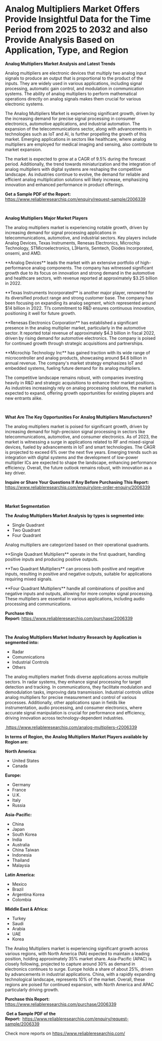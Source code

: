 <p><h1>Analog Multipliers Market Offers Provide Insightful Data for the Time Period from 2025 to 2032 and also Provide Analysis Based on Application, Type, and Region</h1></p><p><strong>Analog Multipliers Market Analysis and Latest Trends</strong></p>
<p><p>Analog multipliers are electronic devices that multiply two analog input signals to produce an output that is proportional to the product of the inputs. They are widely used in various applications, including signal processing, automatic gain control, and modulation in communication systems. The ability of analog multipliers to perform mathematical operations directly on analog signals makes them crucial for various electronic systems.</p><p>The Analog Multipliers Market is experiencing significant growth, driven by the increasing demand for precise signal processing in consumer electronics, automotive applications, and industrial automation. The expansion of the telecommunications sector, along with advancements in technologies such as IoT and AI, is further propelling the growth of this market. Emerging applications in sectors like healthcare, where analog multipliers are employed for medical imaging and sensing, also contribute to market expansion.</p><p>The market is expected to grow at a CAGR of 9.5% during the forecast period. Additionally, the trend towards miniaturization and the integration of analog multipliers with digital systems are reshaping the competitive landscape. As industries continue to evolve, the demand for reliable and efficient analog multiplication solutions will likely increase, emphasizing innovation and enhanced performance in product offerings.</p></p>
<p><strong>Get a Sample PDF of the Report:&nbsp;</strong> <a href="https://www.reliableresearchiq.com/enquiry/request-sample/2006339?utm_campaign=2886&utm_medium=2&utm_source=Github&utm_content=ia&utm_term=06042025&utm_id=analog-multipliers">https://www.reliableresearchiq.com/enquiry/request-sample/2006339</a></p>
<p>&nbsp;</p>
<p><strong>Analog Multipliers Major Market Players</strong></p>
<p><p>The analog multipliers market is experiencing notable growth, driven by increasing demand for signal processing applications in telecommunications, automotive, and industrial sectors. Key players include Analog Devices, Texas Instruments, Renesas Electronics, Microchip Technology, STMicroelectronics, L3Harris, Semtech, Diodes Incorporated, onsemi, and AMD.</p><p>**Analog Devices** leads the market with an extensive portfolio of high-performance analog components. The company has witnessed significant growth due to its focus on innovation and strong demand in the automotive and healthcare sectors, with revenue reported at approximately $3.25 billion in 2022.</p><p>**Texas Instruments Incorporated** is another major player, renowned for its diversified product range and strong customer base. The company has been focusing on expanding its analog segment, which represented around $14 billion in 2022. TI’s commitment to R&D ensures continuous innovation, positioning it well for future growth.</p><p>**Renesas Electronics Corporation** has established a significant presence in the analog multiplier market, particularly in the automotive sector. It reported total revenue of approximately $4.3 billion in fiscal 2022, driven by rising demand for automotive electronics. The company is poised for continued growth through strategic acquisitions and partnerships.</p><p>**Microchip Technology Inc** has gained traction with its wide range of microcontroller and analog products, showcasing around $4.6 billion in annual revenue. The company's market strategy emphasizes IoT and embedded systems, fueling future demand for its analog multipliers.</p><p>The competitive landscape remains robust, with companies investing heavily in R&D and strategic acquisitions to enhance their market positions. As industries increasingly rely on analog processing solutions, the market is expected to expand, offering growth opportunities for existing players and new entrants alike.</p></p>
<p>&nbsp;</p>
<p><strong>What Are The Key Opportunities For Analog Multipliers Manufacturers?</strong></p>
<p><p>The analog multipliers market is poised for significant growth, driven by increasing demand for high-precision signal processing in sectors like telecommunications, automotive, and consumer electronics. As of 2023, the market is witnessing a surge in applications related to RF and mixed-signal devices, fueled by advancements in IoT and smart technologies. The CAGR is projected to exceed 6% over the next five years. Emerging trends such as integration with digital systems and the development of low-power multiplier ICs are expected to shape the landscape, enhancing performance efficiency. Overall, the future outlook remains robust, with innovation as a key driver.</p></p>
<p><strong>Inquire or Share Your Questions If Any Before Purchasing This Report:</strong> <a href="https://www.reliableresearchiq.com/enquiry/pre-order-enquiry/2006339?utm_campaign=2886&utm_medium=2&utm_source=Github&utm_content=ia&utm_term=06042025&utm_id=analog-multipliers">https://www.reliableresearchiq.com/enquiry/pre-order-enquiry/2006339</a></p>
<p>&nbsp;</p>
<p><strong>Market Segmentation</strong></p>
<p><strong>The Analog Multipliers Market Analysis by types is segmented into:</strong></p>
<p><ul><li>Single Quadrant</li><li>Two Quadrant</li><li>Four Quadrant</li></ul></p>
<p><p>Analog multipliers are categorized based on their operational quadrants. </p><p>**Single Quadrant Multipliers** operate in the first quadrant, handling positive inputs and producing positive outputs. </p><p>**Two Quadrant Multipliers** can process both positive and negative inputs, resulting in positive and negative outputs, suitable for applications requiring mixed signals. </p><p>**Four Quadrant Multipliers** handle all combinations of positive and negative inputs and outputs, allowing for more complex signal processing. These multipliers are essential in various applications, including audio processing and communications.</p></p>
<p><strong>Purchase this Report:&nbsp;</strong><a href="https://www.reliableresearchiq.com/purchase/2006339?utm_campaign=2886&utm_medium=2&utm_source=Github&utm_content=ia&utm_term=06042025&utm_id=analog-multipliers">https://www.reliableresearchiq.com/purchase/2006339</a></p>
<p>&nbsp;</p>
<p><strong>The Analog Multipliers Market Industry Research by Application is segmented into:</strong></p>
<p><ul><li>Radar</li><li>Comunnications</li><li>Industrial Controls</li><li>Others</li></ul></p>
<p><p>The analog multipliers market finds diverse applications across multiple sectors. In radar systems, they enhance signal processing for target detection and tracking. In communications, they facilitate modulation and demodulation tasks, improving data transmission. Industrial controls utilize analog multipliers for precise measurement and control of various processes. Additionally, other applications span in fields like instrumentation, audio processing, and consumer electronics, where accurate signal manipulation is crucial for performance and efficiency, driving innovation across technology-dependent industries.</p></p>
<p><a href="https://www.reliableresearchiq.com/analog-multipliers-r2006339?utm_campaign=2886&utm_medium=2&utm_source=Github&utm_content=ia&utm_term=06042025&utm_id=analog-multipliers">&nbsp;https://www.reliableresearchiq.com/analog-multipliers-r2006339</a></p>
<p><strong>In terms of Region, the Analog Multipliers Market Players available by Region are:</strong></p>
<p>
    <p> <strong> North America: </strong>
        <ul>
            <li>United States</li>
            <li>Canada</li>
        </ul>
        </p> 
    <p> <strong> Europe: </strong>
        <ul>
            <li>Germany</li>
            <li>France</li>
            <li>U.K.</li>
            <li>Italy</li>
            <li>Russia</li>
        </ul>
        </p> 
    <p> <strong> Asia-Pacific: </strong>
        <ul>
            <li>China</li>
            <li>Japan</li>
            <li>South Korea</li>
            <li>India</li>
            <li>Australia</li>
            <li>China Taiwan</li>
            <li>Indonesia</li>
            <li>Thailand</li>
            <li>Malaysia</li>
        </ul>
        </p> 
    <p> <strong> Latin America: </strong>
        <ul>
            <li>Mexico</li>
            <li>Brazil</li>
            <li>Argentina Korea</li>
            <li>Colombia</li>
        </ul>
        </p> 
    <p> <strong> Middle East & Africa: </strong>
        <ul>
            <li>Turkey</li>
            <li>Saudi</li>
            <li>Arabia</li>
            <li>UAE</li>
            <li>Korea</li>
        </ul>
    </p>
    </p>
<p><p>The Analog Multipliers market is experiencing significant growth across various regions, with North America (NA) expected to maintain a leading position, holding approximately 35% market share. Asia-Pacific (APAC) is closely following, projected to capture around 30% as demand in electronics continues to surge. Europe holds a share of about 25%, driven by advancements in industrial applications. China, with a rapidly expanding technological landscape, represents 10% of the market. Overall, these regions are poised for continued expansion, with North America and APAC particularly driving growth.</p></p>
<p><strong>Purchase this Report: </strong><a href="https://www.reliableresearchiq.com/purchase/2006339?utm_campaign=2886&utm_medium=2&utm_source=Github&utm_content=ia&utm_term=06042025&utm_id=analog-multipliers">https://www.reliableresearchiq.com/purchase/2006339</a></p>
<p>&nbsp;<strong>Get a Sample PDF of the Report:&nbsp;&nbsp;</strong><a href="https://www.reliableresearchiq.com/enquiry/request-sample/2006339?utm_campaign=2886&utm_medium=2&utm_source=Github&utm_content=ia&utm_term=06042025&utm_id=analog-multipliers">https://www.reliableresearchiq.com/enquiry/request-sample/2006339</a></p>
<p><strong></strong></p>
<p>Check more reports on <a href="https://www.reliableresearchiq.com/?utm_campaign=2886&utm_medium=2&utm_source=Github&utm_content=ia&utm_term=06042025&utm_id=analog-multipliers">https://www.reliableresearchiq.com/</a></p>